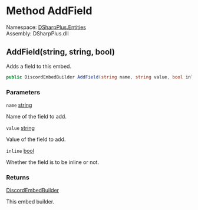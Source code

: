 # Method AddField

Namespace: [DSharpPlus.Entities](DSharpPlus.Entities.md)  
Assembly: DSharpPlus.dll

## <a id="DSharpPlus_Entities_DiscordEmbedBuilder_AddField_System_String_System_String_System_Boolean_"></a>AddField\(string, string, bool\)

Adds a field to this embed.

```csharp
public DiscordEmbedBuilder AddField(string name, string value, bool inline = false)
```

### Parameters

`name` [string](https://learn.microsoft.com/dotnet/api/system.string)

Name of the field to add.

`value` [string](https://learn.microsoft.com/dotnet/api/system.string)

Value of the field to add.

`inline` [bool](https://learn.microsoft.com/dotnet/api/system.boolean)

Whether the field is to be inline or not.

### Returns

[DiscordEmbedBuilder](DSharpPlus.Entities.DiscordEmbedBuilder.md)

This embed builder.

